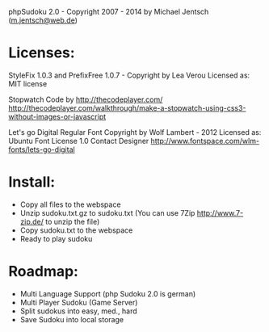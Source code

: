 phpSudoku 2.0 - Copyright 2007 - 2014 by Michael Jentsch (m.jentsch@web.de)

# Licenses:

StyleFix 1.0.3 and PrefixFree 1.0.7 - Copyright by Lea Verou
Licensed as: MIT license

Stopwatch Code by http://thecodeplayer.com/
http://thecodeplayer.com/walkthrough/make-a-stopwatch-using-css3-without-images-or-javascript

Let's go Digital Regular Font Copyright by Wolf Lambert - 2012 
Licensed as: Ubuntu Font License 1.0 Contact Designer
http://www.fontspace.com/wlm-fonts/lets-go-digital

# Install:

- Copy all files to the webspace
- Unzip sudoku.txt.gz to sudoku.txt (You can use 7Zip http://www.7-zip.de/ to unzip the file)
- Copy sudoku.txt to the webspace
- Ready to play sudoku

# Roadmap:

- Multi Language Support (php Sudoku 2.0 is german)
- Multi Player Sudoku (Game Server)
- Split sudokus into easy, med., hard
- Save Sudoku into local storage
	
